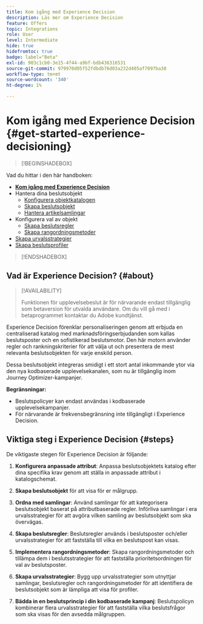```yaml
---
title: Kom igång med Experience Decision
description: Läs mer om Experience Decision
feature: Offers
topic: Integrations
role: User
level: Intermediate
hide: true
hidefromtoc: true
badge: label="Beta"
exl-id: 903c1cb0-3e15-4f44-a9bf-bdb436316531
source-git-commit: 979970d05f52fdbdb76d03a232d405af7097ba30
workflow-type: tm+mt
source-wordcount: '340'
ht-degree: 1%

---
```


# Kom igång med Experience Decision {#get-started-experience-decisioning}

>[!BEGINSHADEBOX]

Vad du hittar i den här handboken:

* **[Kom igång med Experience Decision](gs-experience-decisioning.md)**
* Hantera dina beslutsobjekt
   * [Konfigurera objektkatalogen](catalogs.md)
   * [Skapa beslutsobjekt](items.md)
   * [Hantera artikelsamlingar](collections.md)
* Konfigurera val av objekt
   * [Skapa beslutsregler](rules.md)
   * [Skapa rangordningsmetoder](ranking.md)
* [Skapa urvalsstrategier](selection-strategies.md)
* [Skapa beslutsprofiler](create-decision.md)

>[!ENDSHADEBOX]

## Vad är Experience Decision? {#about}

>[!AVAILABILITY]
>
>Funktionen för upplevelsebeslut är för närvarande endast tillgänglig som betaversion för utvalda användare. Om du vill gå med i betaprogrammet kontaktar du Adobe kundtjänst.

Experience Decision förenklar personaliseringen genom att erbjuda en centraliserad katalog med marknadsföringserbjudanden som kallas beslutsposter och en sofistikerad beslutsmotor. Den här motorn använder regler och rankningskriterier för att välja ut och presentera de mest relevanta beslutsobjekten för varje enskild person.

Dessa beslutsobjekt integreras smidigt i ett stort antal inkommande ytor via den nya kodbaserade upplevelsekanalen, som nu är tillgänglig inom Journey Optimizer-kampanjer.

**Begränsningar:**

* Beslutspolicyer kan endast användas i kodbaserade upplevelsekampanjer.
* För närvarande är frekvensbegränsning inte tillgängligt i Experience Decision.

## Viktiga steg i Experience Decision {#steps}

De viktigaste stegen för Experience Decision är följande:

1. **Konfigurera anpassade attribut**: Anpassa beslutsobjektets katalog efter dina specifika krav genom att ställa in anpassade attribut i katalogschemat.

1. **Skapa beslutsobjekt** för att visa för er målgrupp.

1. **Ordna med samlingar**: Använd samlingar för att kategorisera beslutsobjekt baserat på attributbaserade regler. Införliva samlingar i era urvalsstrategier för att avgöra vilken samling av beslutsobjekt som ska övervägas.

1. **Skapa beslutsregler**: Beslutsregler används i beslutsposter och/eller urvalsstrategier för att fastställa till vilka en beslutspost kan visas.

1. **Implementera rangordningsmetoder**: Skapa rangordningsmetoder och tillämpa dem i beslutsstrategier för att fastställa prioritetsordningen för val av beslutsposter.

1. **Skapa urvalsstrategier**: Bygg upp urvalsstrategier som utnyttjar samlingar, beslutsregler och rangordningsmetoder för att identifiera de beslutsobjekt som är lämpliga att visa för profiler.

1. **Bädda in en beslutsprincip i din kodbaserade kampanj**: Beslutspolicyn kombinerar flera urvalsstrategier för att fastställa vilka beslutsfrågor som ska visas för den avsedda målgruppen.
